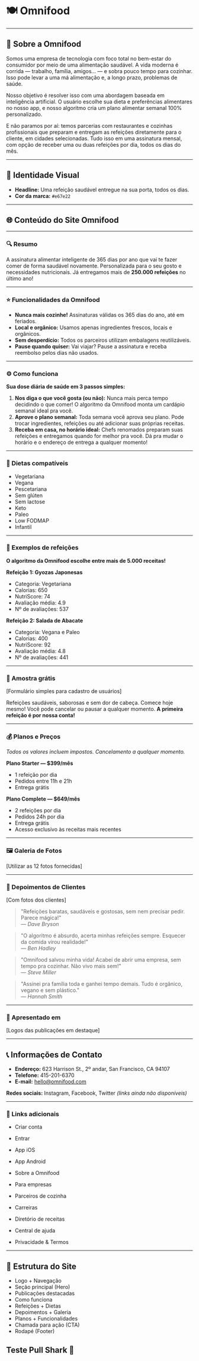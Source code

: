 # 🍽️ Omnifood

---

## 🧠 Sobre a Omnifood

Somos uma empresa de tecnologia com foco total no bem-estar do consumidor por meio de uma alimentação saudável. A vida moderna é corrida — trabalho, família, amigos... — e sobra pouco tempo para cozinhar. Isso pode levar a uma má alimentação e, a longo prazo, problemas de saúde.

Nosso objetivo é resolver isso com uma abordagem baseada em inteligência artificial. O usuário escolhe sua dieta e preferências alimentares no nosso app, e nosso algoritmo cria um plano alimentar semanal 100% personalizado.

E não paramos por aí: temos parcerias com restaurantes e cozinhas profissionais que preparam e entregam as refeições diretamente para o cliente, em cidades selecionadas. Tudo isso em uma assinatura mensal, com opção de receber uma ou duas refeições por dia, todos os dias do mês.

---

## 🎨 Identidade Visual

- **Headline:** Uma refeição saudável entregue na sua porta, todos os dias.
- **Cor da marca:** `#e67e22`

---

## 🌐 Conteúdo do Site Omnifood

---

### 🔍 Resumo

A assinatura alimentar inteligente de 365 dias por ano que vai te fazer comer de forma saudável novamente. Personalizada para o seu gosto e necessidades nutricionais. Já entregamos mais de **250.000 refeições** no último ano!

---

### ⭐ Funcionalidades da Omnifood

- **Nunca mais cozinhe!** Assinaturas válidas os 365 dias do ano, até em feriados.
- **Local e orgânico:** Usamos apenas ingredientes frescos, locais e orgânicos.
- **Sem desperdício:** Todos os parceiros utilizam embalagens reutilizáveis.
- **Pause quando quiser:** Vai viajar? Pause a assinatura e receba reembolso pelos dias não usados.

---

### ⚙️ Como funciona

**Sua dose diária de saúde em 3 passos simples:**

1. **Nos diga o que você gosta (ou não):** Nunca mais perca tempo decidindo o que comer! O algoritmo da Omnifood monta um cardápio semanal ideal pra você.
2. **Aprove o plano semanal:** Toda semana você aprova seu plano. Pode trocar ingredientes, refeições ou até adicionar suas próprias receitas.
3. **Receba em casa, no horário ideal:** Chefs renomados preparam suas refeições e entregamos quando for melhor pra você. Dá pra mudar o horário e o endereço de entrega a qualquer momento!

---

### 🥗 Dietas compatíveis

- Vegetariana
- Vegana
- Pescetariana
- Sem glúten
- Sem lactose
- Keto
- Paleo
- Low FODMAP
- Infantil

---

### 🍱 Exemplos de refeições

**O algoritmo da Omnifood escolhe entre mais de 5.000 receitas!**

**Refeição 1: Gyozas Japonesas**

- Categoria: Vegetariana
- Calorias: 650
- NutriScore: 74
- Avaliação média: 4.9
- Nº de avaliações: 537

**Refeição 2: Salada de Abacate**

- Categoria: Vegana e Paleo
- Calorias: 400
- NutriScore: 92
- Avaliação média: 4.8
- Nº de avaliações: 441

---

### 🎁 Amostra grátis

[Formulário simples para cadastro de usuários]

Refeições saudáveis, saborosas e sem dor de cabeça. Comece hoje mesmo! Você pode cancelar ou pausar a qualquer momento. **A primeira refeição é por nossa conta!**

---

### 💰 Planos e Preços

_Todos os valores incluem impostos. Cancelamento a qualquer momento._

**Plano Starter — $399/mês**

- 1 refeição por dia
- Pedidos entre 11h e 21h
- Entrega grátis

**Plano Complete — $649/mês**

- 2 refeições por dia
- Pedidos 24h por dia
- Entrega grátis
- Acesso exclusivo às receitas mais recentes

---

### 🖼️ Galeria de Fotos

[Utilizar as 12 fotos fornecidas]

---

### 💬 Depoimentos de Clientes

[Com fotos dos clientes]

> "Refeições baratas, saudáveis e gostosas, sem nem precisar pedir. Parece mágica!"  
> — _Dave Bryson_

> "O algoritmo é absurdo, acerta minhas refeições sempre. Esquecer da comida virou realidade!"  
> — _Ben Hadley_

> "Omnifood salvou minha vida! Acabei de abrir uma empresa, sem tempo pra cozinhar. Não vivo mais sem!"  
> — _Steve Miller_

> "Assinei pra família toda e ganhei tempo demais. Tudo é orgânico, vegano e sem plástico."  
> — _Hannah Smith_

---

### 📰 Apresentado em

[Logos das publicações em destaque]

---

## 📞 Informações de Contato

- **Endereço:** 623 Harrison St., 2º andar, San Francisco, CA 94107
- **Telefone:** 415-201-6370
- **E-mail:** hello@omnifood.com

**Redes sociais:** Instagram, Facebook, Twitter _(links ainda não disponíveis)_

---

### 🔗 Links adicionais

- Criar conta
- Entrar
- App iOS
- App Android

- Sobre a Omnifood
- Para empresas
- Parceiros de cozinha
- Carreiras

- Diretório de receitas
- Central de ajuda
- Privacidade & Termos

---

## 📄 Estrutura do Site

- Logo + Navegação
- Seção principal (Hero)
- Publicações destacadas
- Como funciona
- Refeições + Dietas
- Depoimentos + Galeria
- Planos + Funcionalidades
- Chamada para ação (CTA)
- Rodapé (Footer)

## Teste Pull Shark 🦈
